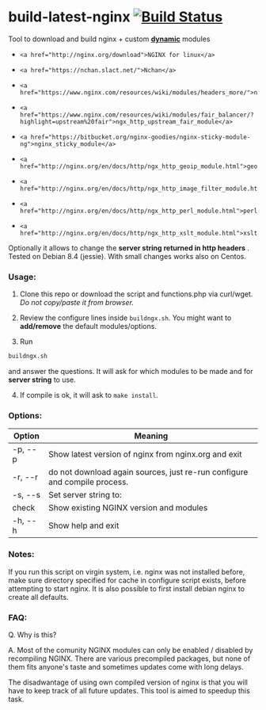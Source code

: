 # build-latest-nginx   [![Build Status](https://travis-ci.org/p34eu/build-latest-nginx.svg?branch=master)](https://travis-ci.org/p34eu/build-latest-nginx)

 Tool to download and build nginx + custom <b><u>dynamic</u></b> modules  

  *     <a href="http://nginx.org/download">NGINX for linux</a>
  *     <a href="https://nchan.slact.net/">Nchan</a>  
  *     <a href="https://www.nginx.com/resources/wiki/modules/headers_more/">ngx_headers_more</a>  
  *     <a href="https://www.nginx.com/resources/wiki/modules/fair_balancer/?highlight=upstream%20fair">ngx_http_upstream_fair_module</a> 
  *     <a href="https://bitbucket.org/nginx-goodies/nginx-sticky-module-ng">nginx_sticky_module</a> 
  *     <a href="http://nginx.org/en/docs/http/ngx_http_geoip_module.html">geoip_module</a>
  *     <a href="http://nginx.org/en/docs/http/ngx_http_image_filter_module.html">image_filter_module</a>
  *     <a href="http://nginx.org/en/docs/http/ngx_http_perl_module.html">perl_module</a>
  *     <a href="http://nginx.org/en/docs/http/ngx_http_xslt_module.html">xslt_module</a>


Optionally it allows to change the <b>server string returned in http headers</b> .
Tested on Debian 8.4 (jessie). With  small changes works also on Centos.

### Usage:

 1. Clone this repo or download the script  and functions.php via curl/wget. <i>Do not copy/paste it from browser.</i>

 2. Review the configure lines inside <code>buildngx.sh</code>. You might want to <b>add/remove</b> the default modules/options.

 3. Run 
 ```sh
 buildngx.sh
```
 and answer the questions. It will ask for which modules to be made and for <b>server string</b> to use.
 
 4. If compile is ok, it will ask to <code>make install</code>.
 

### Options:
Option | Meaning
------------ | -------------
  -p, --p | Show latest version of nginx from nginx.org and exit
  -r, --r | do not download again sources, just re-run configure and compile process.
  -s, --s | Set server string to:
    check | Show existing NGINX version and modules
  -h, --h | Show help and exit


### Notes:

If you run this script on virgin system, i.e. nginx was not installed before, make sure  directory specified for cache in configure script exists, 
before attempting to start nginx. It is also possible to first install debian nginx to create all defaults.

 
### FAQ:
 Q. Why is this?

 A. Most of the comunity NGINX modules can only be enabled / disabled by recompiling NGINX. There are various precompiled packages, but none of them fits anyone's taste and sometimes updates come with long delays.
 
 The disadwantage of using own compiled version of nginx is that you will have to keep track of all future updates.
 This tool is aimed to speedup this task.
 
